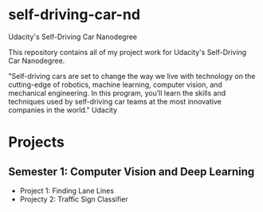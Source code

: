 # self-driving-car-nd
Udacity's Self-Driving Car Nanodegree

This repository contains all of my project work for Udacity's Self-Driving Car Nanodegree.

"Self-driving cars are set to change the way we live with technology on the cutting-edge of robotics, machine learning, computer vision, and mechanical engineering. In this program, you’ll learn the skills and techniques used by self-driving car teams at the most innovative companies in the world." Udacity

# Projects
## Semester 1: Computer Vision and Deep Learning
* Project 1: Finding Lane Lines 
* Projecty 2: Traffic Sign Classifier
